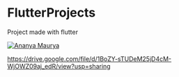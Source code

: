 # FlutterProjects
Project made with flutter

[![Ananya Maurya](https://drive.google.com/file/d/1BoZY-sTUDeM25jD4cM-WjOWZ09aj_edR/view?usp=sharing)](https://drive.google.com/file/d/1BoZY-sTUDeM25jD4cM-WjOWZ09aj_edR/view?usp=sharing)

https://drive.google.com/file/d/1BoZY-sTUDeM25jD4cM-WjOWZ09aj_edR/view?usp=sharing

